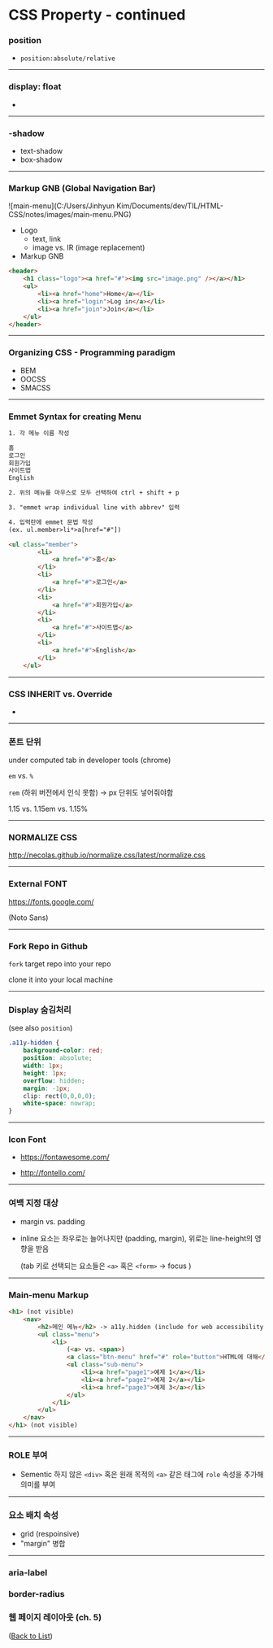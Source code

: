 # CSS Property - continued

### position

* `position:absolute/relative`

---

### display: float

* 

---

### -shadow

* text-shadow
* box-shadow

---

### Markup GNB (Global Navigation Bar)

![main-menu](C:/Users/Jinhyun Kim/Documents/dev/TIL/HTML-CSS/notes/images/main-menu.PNG)

- Logo
  - text, link
  - image vs. IR (image replacement)
- Markup GNB

```html
<header>
	<h1 class="logo"><a href="#"><img src="image.png" /></a></h1>
    <ul>
        <li><a href="home">Home</a></li>
        <li><a href="login">Log in</a></li>
        <li><a href="join">Join</a></li>
    </ul>
</header>
```

------

### Organizing CSS - Programming paradigm

- BEM
- OOCSS
- SMACSS

------

### Emmet Syntax for creating Menu

```html
1. 각 메뉴 이름 작성

홈
로그인
회원가입
사이트맵
English

2. 위의 메뉴를 마우스로 모두 선택하여 ctrl + shift + p

3. "emmet wrap individual line with abbrev" 입력

4. 입력란에 emmet 문법 작성
(ex. ul.member>li*>a[href="#"])

<ul class="member">
        <li>
            <a href="#">홈</a>
        </li>
        <li>
            <a href="#">로그인</a>
        </li>
        <li>
            <a href="#">회원가입</a>
        </li>
        <li>
            <a href="#">사이트맵</a>
        </li>
        <li>
            <a href="#">English</a>
        </li>
    </ul>
```

------

### CSS INHERIT vs. Override

* 



------

### 폰트 단위

under computed tab in developer tools (chrome)

`em` vs. `%`

`rem` (하위 버전에서 인식 못함) -> px 단위도 넣어줘야함

1.15 vs. 1.15em vs. 1.15%

------

### NORMALIZE CSS

http://necolas.github.io/normalize.css/latest/normalize.css

---

### External FONT

https://fonts.google.com/

(Noto Sans)

---

### Fork Repo in Github

`fork` target repo into your repo

clone it into your local machine

---

### Display 숨김처리

(see also `position`)

```css
.a11y-hidden {
    background-color: red;
    position: absolute;
    width: 1px;
    height: 1px;
    overflow: hidden;
    margin: -1px;
    clip: rect(0,0,0,0);
    white-space: nowrap;
}
```

---

### Icon Font

* https://fontawesome.com/

* http://fontello.com/

---

### 여백 지정 대상

- margin vs. padding

- inline 요소는 좌우로는 늘어나지만 (padding, margin), 위로는 line-height의 영향을 받음

  (tab 키로 선택되는 요소들은 `<a>` 혹은 `<form>` -> focus )

---

### Main-menu Markup

```html
<h1> (not visible)
	<nav>
		<h2>메인 메뉴</h2> -> a11y.hidden (include for web accessibility)
        <ul class="menu">
            <li>
                (<a> vs. <span>)
                <a class="btn-menu" href="#" role="button">HTML에 대해</a>
                <ul class="sub-menu">
                    <li><a href="page1">예제 1</a></li>
                    <li><a href="page2">예제 2</a></li>
                    <li><a href="page3">예제 3</a></li>
                </ul>
            </li>
        </ul>
	</nav>
</h1> (not visible)
```

---

### ROLE 부여

* Sementic 하지 않은 `<div>` 혹은 원래 목적의 `<a>` 같은 태그에 `role` 속성을 추가해 의미를 부여

---

### 요소 배치 속성

* grid (respoinsive)
* "margin" 병합

---

### aria-label

### border-radius

### 웹 페이지 레이아웃 (ch. 5)

([Back to List](../../README.md))